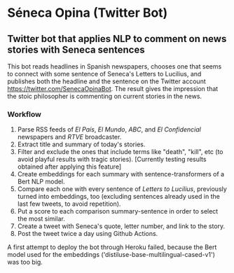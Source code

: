 # Séneca Opina (Twitter Bot)
## Twitter bot that applies NLP to comment on news stories with Seneca sentences

This bot reads headlines in Spanish newspapers, chooses one that seems to connect with some sentence of Seneca's Letters to Lucilius, and publishes both the headline and the sentence on the Twitter account https://twitter.com/SenecaOpinaBot. The result gives the impression that the stoic philosopher is commenting on current stories in the news.


### Workflow

1. Parse RSS feeds of _El País_, _El Mundo_, _ABC_, and _El Confidencial_ newspapers and _RTVE_ broadcaster.
2. Extract title and summary of today's stories.
3. Filter and exclude the ones that include terms like "death", "kill", etc (to avoid playful results with tragic stories). [Currently testing results obtained after applying this feature]
4. Create embeddings for each summary with sentence-transformers of a Bert NLP model.
5. Compare each one with every sentence of _Letters to Lucilius_, previously turned into embeddings, too (excluding sentences already used in the last few tweets, to avoid repetition).
6. Put a score to each comparison summary-sentence in order to select the most similar.
7. Create a tweet with Seneca's quote, letter number, and link to the story.
8. Post the tweet twice a day using Github Actions.

A first attempt to deploy the bot through Heroku failed, because the Bert model used for the embeddings ('distiluse-base-multilingual-cased-v1') was too big.
